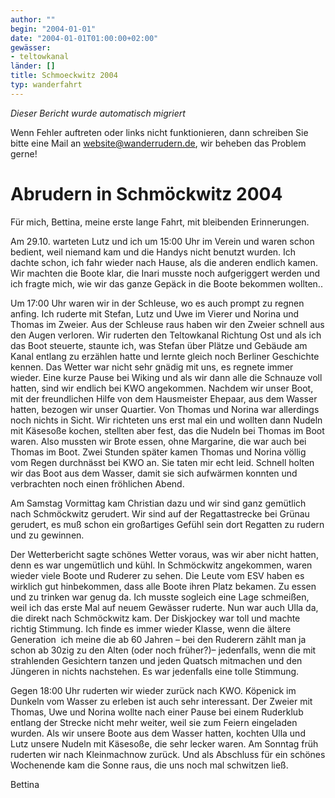 ```yaml
---
author: ""
begin: "2004-01-01"
date: "2004-01-01T01:00:00+02:00"
gewässer:
- teltowkanal
länder: []
title: Schmoeckwitz 2004
typ: wanderfahrt
---
```



*Dieser Bericht wurde automatisch migriert*

Wenn Fehler auftreten oder links nicht funktionieren, dann schreiben Sie bitte eine Mail an website@wanderrudern.de, wir beheben das Problem gerne!



# Abrudern in Schmöckwitz 2004


Für mich, Bettina, meine erste lange Fahrt, mit bleibenden Erinnerungen.

Am 29.10. warteten Lutz und ich um 15:00 Uhr im Verein und waren schon bedient, weil niemand kam und die Handys nicht benutzt wurden. Ich dachte schon, ich fahr wieder nach Hause, als die anderen endlich kamen. Wir machten die Boote klar, die Inari musste noch aufgeriggert werden und ich fragte mich, wie wir das ganze Gepäck in die Boote bekommen wollten..

Um 17:00 Uhr waren wir in der Schleuse, wo es auch prompt zu regnen anfing. Ich ruderte mit Stefan, Lutz und Uwe im Vierer und Norina und Thomas im Zweier. Aus der Schleuse raus haben wir den Zweier schnell aus den Augen verloren. Wir ruderten den Teltowkanal Richtung Ost und als ich das Boot steuerte, staunte ich, was Stefan über Plätze und Gebäude am Kanal entlang zu erzählen hatte und lernte gleich noch Berliner Geschichte kennen. Das Wetter war nicht sehr gnädig mit uns, es regnete immer wieder. Eine kurze Pause bei Wiking und als wir dann alle die Schnauze voll hatten, sind wir endlich bei KWO angekommen. Nachdem wir unser Boot, mit der freundlichen Hilfe von dem Hausmeister Ehepaar, aus dem Wasser hatten, bezogen wir unser Quartier. Von Thomas und Norina war allerdings noch nichts in Sicht. Wir richteten uns erst mal ein und wollten dann Nudeln mit Käsesoße kochen, stellten aber fest, das die Nudeln bei Thomas im Boot waren. Also mussten wir Brote essen, ohne Margarine, die war auch bei Thomas im Boot. Zwei Stunden später kamen Thomas und Norina völlig vom Regen durchnässt bei KWO an. Sie taten mir echt leid. Schnell holten wir das Boot aus dem Wasser, damit sie sich aufwärmen konnten und verbrachten noch einen fröhlichen Abend.

Am Samstag Vormittag kam Christian dazu und wir sind ganz gemütlich nach Schmöckwitz gerudert. Wir sind auf der Regattastrecke bei Grünau gerudert, es muß schon ein großartiges Gefühl sein dort Regatten zu rudern und zu gewinnen.

Der Wetterbericht sagte schönes Wetter voraus, was wir aber nicht hatten, denn es war ungemütlich und kühl. In Schmöckwitz angekommen, waren wieder viele Boote und Ruderer zu sehen. Die Leute vom ESV haben es wirklich gut hinbekommen, dass alle Boote ihren Platz bekamen. Zu essen und zu trinken war genug da. Ich musste sogleich eine Lage schmeißen, weil ich das erste Mal auf neuem Gewässer ruderte. Nun war auch Ulla da, die direkt nach Schmöckwitz kam. Der Diskjockey war toll und machte richtig Stimmung. Ich finde es immer wieder Klasse, wenn die ältere Generation  ich meine die ab 60 Jahren – bei den Ruderern zählt man ja schon ab 30zig zu den Alten (oder noch früher?)– jedenfalls, wenn die mit strahlenden Gesichtern tanzen und jeden Quatsch mitmachen und den Jüngeren in nichts nachstehen. Es war jedenfalls eine tolle Stimmung.

Gegen 18:00 Uhr ruderten wir wieder zurück nach KWO. Köpenick im Dunkeln vom Wasser zu erleben ist auch sehr interessant. Der Zweier mit Thomas, Uwe und Norina wollte nach einer Pause bei einem Ruderklub entlang der Strecke nicht mehr weiter, weil sie zum Feiern eingeladen wurden. Als wir unsere Boote aus dem Wasser hatten, kochten Ulla und Lutz unsere Nudeln mit Käsesoße, die sehr lecker waren. Am Sonntag früh ruderten wir nach Kleinmachnow zurück. Und als Abschluss für ein schönes Wochenende kam die Sonne raus, die uns noch mal schwitzen ließ.

Bettina